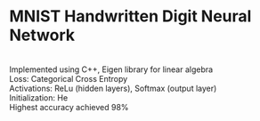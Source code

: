 <h1>MNIST Handwritten Digit Neural Network </h1> <br>
Implemented using C++, Eigen library for linear algebra <br>
Loss: Categorical Cross Entropy <br>
Activations: ReLu (hidden layers), Softmax (output layer) <br>
Initialization: He <br>
Highest accuracy achieved 98%

